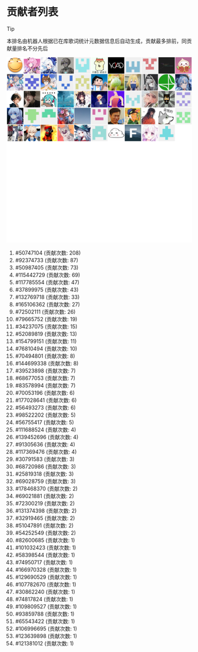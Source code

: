 # 贡献者列表

> [!TIP]
> 本排名由机器人根据已在库歌词统计元数据信息后自动生成，贡献最多排前，同贡献量排名不分先后

![贡献者头像画廊](./CONTRIBUTORS.svg)

1. #50747104 (贡献次数: 208)
2. #92374733 (贡献次数: 87)
3. #50987405 (贡献次数: 73)
4. #115442729 (贡献次数: 69)
5. #117785554 (贡献次数: 47)
6. #37899975 (贡献次数: 43)
7. #132769718 (贡献次数: 33)
8. #165106362 (贡献次数: 27)
9. #72502111 (贡献次数: 26)
10. #79665752 (贡献次数: 19)
11. #34237075 (贡献次数: 15)
12. #52089819 (贡献次数: 13)
13. #154799151 (贡献次数: 11)
14. #76810494 (贡献次数: 10)
15. #70494801 (贡献次数: 8)
16. #144699338 (贡献次数: 8)
17. #39523898 (贡献次数: 7)
18. #68677053 (贡献次数: 7)
19. #83578994 (贡献次数: 7)
20. #70053196 (贡献次数: 6)
21. #177028641 (贡献次数: 6)
22. #56493273 (贡献次数: 6)
23. #98522202 (贡献次数: 5)
24. #56755417 (贡献次数: 5)
25. #111688524 (贡献次数: 4)
26. #139452696 (贡献次数: 4)
27. #91305636 (贡献次数: 4)
28. #117369476 (贡献次数: 4)
29. #30791583 (贡献次数: 3)
30. #68720986 (贡献次数: 3)
31. #25819318 (贡献次数: 3)
32. #69028759 (贡献次数: 3)
33. #178468370 (贡献次数: 2)
34. #69021881 (贡献次数: 2)
35. #72300219 (贡献次数: 2)
36. #131374398 (贡献次数: 2)
37. #32919465 (贡献次数: 2)
38. #51047891 (贡献次数: 2)
39. #54252549 (贡献次数: 2)
40. #82600685 (贡献次数: 1)
41. #101032423 (贡献次数: 1)
42. #58398544 (贡献次数: 1)
43. #74950717 (贡献次数: 1)
44. #166970328 (贡献次数: 1)
45. #129690529 (贡献次数: 1)
46. #107782670 (贡献次数: 1)
47. #30862240 (贡献次数: 1)
48. #74817824 (贡献次数: 1)
49. #109809527 (贡献次数: 1)
50. #93859788 (贡献次数: 1)
51. #65543422 (贡献次数: 1)
52. #106996695 (贡献次数: 1)
53. #123639898 (贡献次数: 1)
54. #121381012 (贡献次数: 1)
